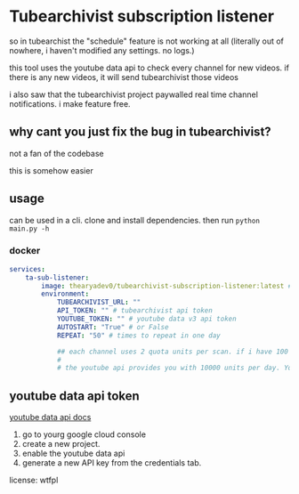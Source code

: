 # Tubearchivist subscription listener

so in tubearchist the "schedule" feature is not working at all (literally out of nowhere, i haven't modified any settings. no logs.)

this tool uses the youtube data api to check every channel for new videos. if there is any new videos, it will send tubearchivist those videos

i also saw that the tubearchivist project paywalled real time channel notifications. i make feature free.

## why cant you just fix the bug in tubearchivist?

not a fan of the codebase

this is somehow easier 

## usage 
can be used in a cli.
clone and install dependencies. then run `python main.py -h` 

### docker

```yaml
services:
    ta-sub-listener:
        image: thearyadev0/tubearchivist-subscription-listener:latest # or version tag
        environment:
            TUBEARCHIVIST_URL: ""
            API_TOKEN: "" # tubearchivist api token
            YOUTUBE_TOKEN: "" # youtube data v3 api token
            AUTOSTART: "True" # or False
            REPEAT: "50" # times to repeat in one day

            ## each channel uses 2 quota units per scan. if i have 100 channels * 2 units * 50 scans per day, it will use 10000 quota units.
            #
            # the youtube api provides you with 10000 units per day. You may be able to request mor
```

## youtube data api token
[youtube data api docs](https://developers.google.com/youtube/v3/getting-started)

1. go to yourg google cloud console
2. create a new project. 
3. enable the youtube data api
4. generate a new API key from the credentials tab.

license: wtfpl
